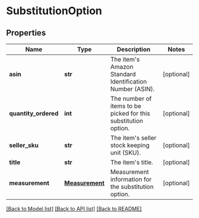 # SubstitutionOption

## Properties
Name | Type | Description | Notes
------------ | ------------- | ------------- | -------------
**asin** | **str** | The item&#39;s Amazon Standard Identification Number (ASIN). | [optional] 
**quantity_ordered** | **int** | The number of items to be picked for this substitution option.  | [optional] 
**seller_sku** | **str** | The item&#39;s seller stock keeping unit (SKU). | [optional] 
**title** | **str** | The item&#39;s title. | [optional] 
**measurement** | [**Measurement**](Measurement.md) | Measurement information for the substitution option. | [optional] 

[[Back to Model list]](../README.md#documentation-for-models) [[Back to API list]](../README.md#documentation-for-api-endpoints) [[Back to README]](../README.md)


